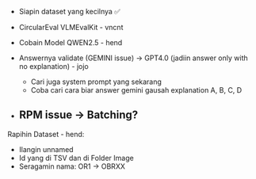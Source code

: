 - Siapin dataset yang kecilnya ✅

- CircularEval VLMEvalKit - vncnt
- Cobain Model QWEN2.5 - hend
- Answernya validate (GEMINI issue) → GPT4.0 (jadiin answer only with no explanation) - jojo
	- Cari juga system prompt yang sekarang
	- Coba cari cara biar answer gemini gausah explanation A, B, C, D
- RPM issue → Batching?
	- 


Rapihin Dataset - hend:
- Ilangin unnamed
- Id yang di TSV dan di Folder Image 
- Seragamin nama: OR1 → OBRXX
